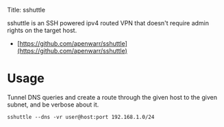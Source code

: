 Title: sshuttle

sshuttle is an SSH powered ipv4 routed VPN that doesn't require admin rights on the target host.
- [https://github.com/apenwarr/sshuttle](https://github.com/apenwarr/sshuttle)

# Usage
Tunnel DNS queries and create a route through the given host to the given subnet, and be verbose about it.

```
sshuttle --dns -vr user@host:port 192.168.1.0/24
```
